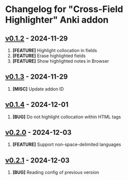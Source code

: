 # Changelog for "Cross-Field Highlighter" Anki addon

## [v0.1.2](https://github.com/Aleks-Ya/cross-field-highlighter-anki-addon/releases/tag/v0.1.2) - 2024-11-29

1. __[FEATURE]__ Highlight collocation in fields
2. __[FEATURE]__ Erase highlighted fields
3. __[FEATURE]__ Show highlighted notes in Browser

## [v0.1.3](https://github.com/Aleks-Ya/cross-field-highlighter-anki-addon/releases/tag/v0.1.3) - 2024-11-29

1. __[MISC]__ Update addon ID

## [v0.1.4](https://github.com/Aleks-Ya/cross-field-highlighter-anki-addon/releases/tag/v0.1.4) - 2024-12-01

1. __[BUG]__ Do not highlight collocation within HTML tags

## [v0.2.0](https://github.com/Aleks-Ya/cross-field-highlighter-anki-addon/releases/tag/v0.2.0) - 2024-12-03

1. __[FEATURE]__ Support non-space-delimited languages

## [v0.2.1](https://github.com/Aleks-Ya/cross-field-highlighter-anki-addon/releases/tag/v0.2.1) - 2024-12-03

1. __[BUG]__ Reading config of previous version